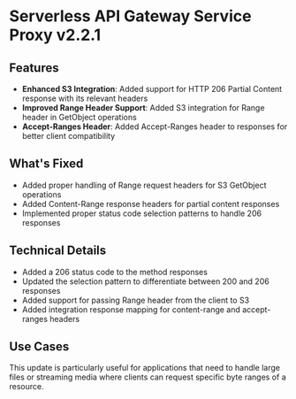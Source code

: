# Serverless API Gateway Service Proxy v2.2.1

## Features

- **Enhanced S3 Integration**: Added support for HTTP 206 Partial Content response with its relevant headers
- **Improved Range Header Support**: Added S3 integration for Range header in GetObject operations
- **Accept-Ranges Header**: Added Accept-Ranges header to responses for better client compatibility

## What's Fixed

- Added proper handling of Range request headers for S3 GetObject operations
- Added Content-Range response headers for partial content responses
- Implemented proper status code selection patterns to handle 206 responses

## Technical Details

- Added a 206 status code to the method responses
- Updated the selection pattern to differentiate between 200 and 206 responses
- Added support for passing Range header from the client to S3
- Added integration response mapping for content-range and accept-ranges headers

## Use Cases

This update is particularly useful for applications that need to handle large files or streaming media where clients can request specific byte ranges of a resource.
